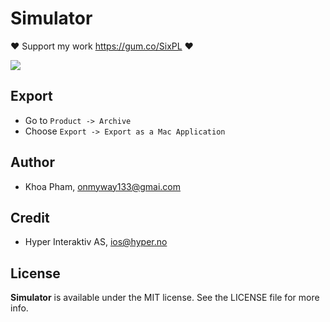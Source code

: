# Simulator

❤️ Support my work https://gum.co/SixPL ❤️

![](Screenshots/simulator.png)

## Export

- Go to `Product -> Archive`
- Choose `Export -> Export as a Mac Application`

## Author

- Khoa Pham, onmyway133@gmai.com

## Credit

- Hyper Interaktiv AS, ios@hyper.no

## License

**Simulator** is available under the MIT license. See the LICENSE file for more info.
